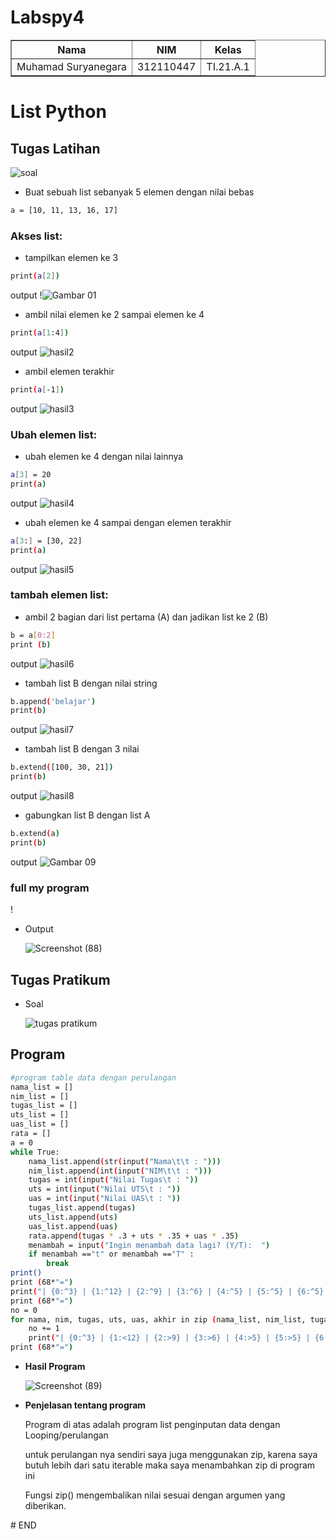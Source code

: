 # Labspy4

<!DOCTYPE html>
<html lang="en">
<head>
    <meta charset="UTF-8">
    <meta name="viewport" content="width=device-width, initial-scale=1.0">
</head>
<body>
    <table border="1">
        <tr>
            <th> Nama</th>
            <th>NIM</th>
            <th>Kelas</th>
        </tr>
        <tr>
            <td>Muhamad Suryanegara</td>
            <td>312110447</td>
            <td>TI.21.A.1</td>
        </tr>
    </table>
</body>
</html>

# List Python

## Tugas Latihan
![soal](https://user-images.githubusercontent.com/92678339/145260717-6c81b6cf-712f-4a53-b737-da05b2ac1275.png)

- Buat sebuah list sebanyak 5 elemen dengan nilai bebas
```bash
a = [10, 11, 13, 16, 17]
```
### Akses list:
- tampilkan elemen ke 3
```bash
print(a[2])
```
output !![Gambar 01](https://user-images.githubusercontent.com/92678339/145260856-42eb6270-b088-48b6-83c3-9f3b035770aa.png)<P>
- ambil nilai elemen ke 2 sampai elemen ke 4
```bash
print(a[1:4])
```
output ![hasil2](https://user-images.githubusercontent.com/92678339/145260896-45d00171-f3f9-4202-9fbc-7d64ff82dc22.png)<p>
- ambil elemen terakhir
```bash
print(a[-1])
```
output ![hasil3](https://user-images.githubusercontent.com/92678339/145261053-c10347a8-26d7-4f85-bd91-c40ddf63b70c.png)<p>
### Ubah elemen list:
- ubah elemen ke 4 dengan nilai lainnya
```bash
a[3] = 20
print(a)
```
output ![hasil4](https://user-images.githubusercontent.com/92678339/145260946-08fbd27d-5a89-4e22-80b6-68198dcf127e.png)<p>
- ubah elemen ke 4 sampai dengan elemen terakhir
```bash
a[3:] = [30, 22]
print(a)
```
output ![hasil5](https://user-images.githubusercontent.com/92678339/145261000-e4347ada-e9b0-43bc-9875-85e732712ed2.png)<p>
### tambah elemen list:
- ambil 2 bagian dari list pertama (A) dan jadikan list ke 2 (B)
```bash
b = a[0:2]
print (b)
```
output ![hasil6](https://user-images.githubusercontent.com/92678339/145261100-9da0f58d-979b-45c5-9bd6-c10a2a774af4.png)<p>
- tambah list B dengan nilai string
```bash
b.append('belajar')
print(b)
```
output ![hasil7](https://user-images.githubusercontent.com/92678339/145261132-b33669da-e877-4028-8c17-cd364519834e.png)<p>
- tambah list B dengan 3 nilai
```bash
b.extend([100, 30, 21])
print(b)
```
output ![hasil8](https://user-images.githubusercontent.com/92678339/145261165-7d960a6c-6355-4ba0-97c5-644ce4667615.png)<p>
- gabungkan list B dengan list A
```bash
b.extend(a)
print(b)
```
output ![Gambar 09](https://user-images.githubusercontent.com/92678339/145261208-4af83920-3172-447d-a4c8-f4959ec46118.png)<p>

### full my program
! [](https://user-images.githubusercontent.com/92678339/145261538-2062bcb0-2d24-4077-a7b2-499d283a3e50.png)<p>
- Output<p>
![Screenshot (88)](https://user-images.githubusercontent.com/92678339/145261705-84ad9bf9-5f03-47e1-99ce-bf29b75c9073.png)<p>


## Tugas Pratikum
- Soal<p>
![tugas pratikum](https://user-images.githubusercontent.com/92678339/145261761-989f5bd4-45a7-4334-b227-aa60413f7d02.png)
## Program
```bash
#program table data dengan perulangan
nama_list = []
nim_list = []
tugas_list = []
uts_list = []
uas_list = []
rata = []
a = 0
while True:
    nama_list.append(str(input("Nama\t\t : ")))
    nim_list.append(int(input("NIM\t\t : ")))
    tugas = int(input("Nilai Tugas\t : "))
    uts = int(input("Nilai UTS\t : "))
    uas = int(input("Nilai UAS\t : "))
    tugas_list.append(tugas)
    uts_list.append(uts)
    uas_list.append(uas)
    rata.append(tugas * .3 + uts * .35 + uas * .35)
    menambah = input("Ingin menambah data lagi? (Y/T):  ")
    if menambah =="t" or menambah =="T" :
        break
print()
print (68*"=")
print("| {0:^3} | {1:^12} | {2:^9} | {3:^6} | {4:^5} | {5:^5} | {6:^5} |".format("NO", "Nama", "NIM", "Tugas", "UTS", "UAS", "Akhir"))
print (68*"=")
no = 0
for nama, nim, tugas, uts, uas, akhir in zip (nama_list, nim_list, tugas_list, uts_list, uas_list, rata):
    no += 1
    print("| {0:^3} | {1:<12} | {2:>9} | {3:>6} | {4:>5} | {5:>5} | {6:>5} |".format(no, nama, nim, tugas, uts, uas, akhir))
print (68*"=")
```
- <b>Hasil Program</b><p>
![Screenshot (89)](https://user-images.githubusercontent.com/92678339/145262149-f033f284-00a6-4a69-b47f-fe70a94b0992.png)<p>
- <b>Penjelasan tentang program</b><p>
Program di atas adalah program list penginputan data dengan Looping/perulangan<p>
untuk perulangan nya sendiri saya juga menggunakan zip, karena saya butuh lebih dari satu iterable maka saya menambahkan zip di program ini<p>
Fungsi zip() mengembalikan nilai sesuai dengan argumen yang diberikan.<P>
<p>
# END
